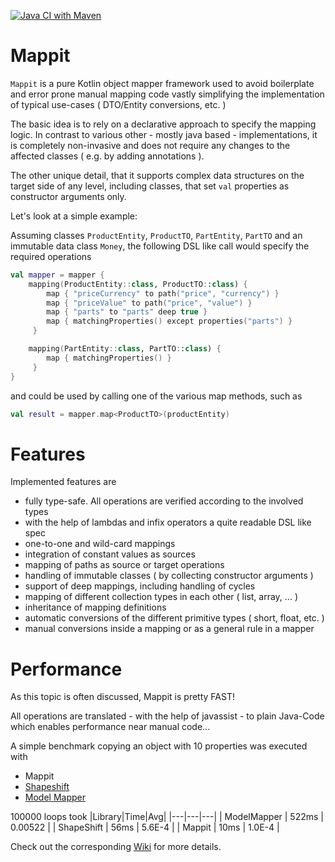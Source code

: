 [![Java CI with Maven](https://github.com/coolsamson7/mappit/actions/workflows/maven.yml/badge.svg)](https://github.com/coolsamson7/mappit/actions/workflows/maven.yml)
# Mappit

`Mappit` is a pure Kotlin object mapper framework used to avoid boilerplate and error prone manual mapping code vastly simplifying the implementation of typical use-cases ( DTO/Entity conversions, etc. )

The basic idea is to rely on a declarative approach to specify the mapping logic. In contrast to various other - mostly java based - implementations, it is completely non-invasive and does not require any changes to the affected classes ( e.g. by adding annotations ).

The other unique detail, that it supports complex data structures on the target side of any level, including classes, that set `val` properties as constructor arguments only.

Let's look at a simple example:

Assuming classes `ProductEntity`, `ProductTO`, `PartEntity`, `PartTO` and an immutable data class `Money`, the following DSL like call would specify the required operations

```kotlin
val mapper = mapper {
    mapping(ProductEntity::class, ProductTO::class) {
        map { "priceCurrency" to path("price", "currency") }
        map { "priceValue" to path("price", "value") }
        map { "parts" to "parts" deep true }
        map { matchingProperties() except properties("parts") }
     }

    mapping(PartEntity::class, PartTO::class) {
        map { matchingProperties() }
     }
}
```
and could be used by calling one of the various map methods, such as

```kotlin
val result = mapper.map<ProductTO>(productEntity)
```

# Features

Implemented features are

* fully type-safe. All operations are verified according to the involved types
* with the help of lambdas and infix operators a quite readable DSL like spec
* one-to-one and wild-card mappings
* integration of constant values as sources
* mapping of paths as source or target operations
* handling of immutable classes ( by collecting constructor arguments )
* support of deep mappings, including handling of cycles
* mapping of different collection types in each other ( list, array, ... )
* inheritance of mapping definitions
* automatic conversions of the different primitive types ( short, float, etc. )
* manual conversions inside a mapping or as a general rule in a mapper

# Performance

As this topic is often discussed, Mappit is pretty FAST!

All operations are translated - with the help of javassist - to plain Java-Code which enables performance near manual code...

A simple benchmark copying an object with 10 properties was executed with
* Mappit
* [Shapeshift](https://github.com/krud-dev/shapeshift)
* [Model Mapper](http://modelmapper.org)

100000 loops took
|Library|Time|Avg|
|---|---|---|
| ModelMapper | 522ms | 0.00522 |
| ShapeShift | 56ms | 5.6E-4 |
| Mappit |  10ms | 1.0E-4 |

Check out the corresponding [Wiki](https://github.com/coolsamson7/mappit/wiki) for more details.
